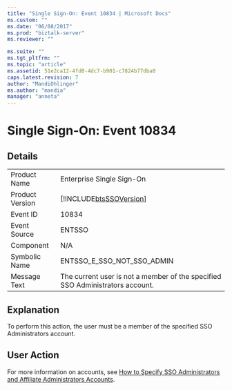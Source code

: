 ```yaml
---
title: "Single Sign-On: Event 10834 | Microsoft Docs"
ms.custom: ""
ms.date: "06/08/2017"
ms.prod: "biztalk-server"
ms.reviewer: ""

ms.suite: ""
ms.tgt_pltfrm: ""
ms.topic: "article"
ms.assetid: 51e2ca12-4fd0-4dc7-b901-c7824b77dba0
caps.latest.revision: 7
author: "MandiOhlinger"
ms.author: "mandia"
manager: "anneta"
---
```

# Single Sign-On: Event 10834
## Details  
  
|                 |                                                                               |
|-----------------|-------------------------------------------------------------------------------|
|  Product Name   |                           Enterprise Single Sign-On                           |
| Product Version |          [!INCLUDE[btsSSOVersion](../includes/btsssoversion-md.md)]           |
|    Event ID     |                                     10834                                     |
|  Event Source   |                                    ENTSSO                                     |
|    Component    |                                      N/A                                      |
|  Symbolic Name  |                          ENTSSO_E_SSO_NOT_SSO_ADMIN                           |
|  Message Text   | The current user is not a member of the specified SSO Administrators account. |
  
## Explanation  
 To perform this action, the user must be a member of the specified SSO Administrators account.  
  
## User Action  
 For more information on accounts, see [How to Specify SSO Administrators and Affiliate Administrators Accounts](../core/how-to-specify-sso-administrators-and-affiliate-administrators-accounts.md).